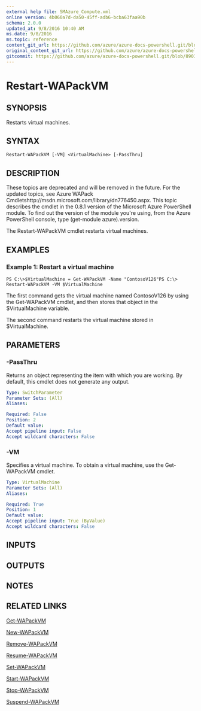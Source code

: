```yaml
---
external help file: SMAzure_Compute.xml
online version: 4b060a7d-da50-45ff-adb6-bcba63faa90b
schema: 2.0.0
updated_at: 9/8/2016 10:40 AM
ms.date: 9/8/2016
ms.topic: reference
content_git_url: https://github.com/azure/azure-docs-powershell.git/blob/master/azureps-cmdlets-docs/Service%20Management/Compute%20Cmdlets/v1.0/Restart-WAPackVM.md
original_content_git_url: https://github.com/azure/azure-docs-powershell.git/blob/master/azureps-cmdlets-docs/Service%20Management/Compute%20Cmdlets/v1.0/Restart-WAPackVM.md
gitcommit: https://github.com/azure/azure-docs-powershell.git/blob/8903b0f1daa01932ac5fa167f377736de2df6709/azureps-cmdlets-docs/Service%20Management/Compute%20Cmdlets/v1.0/Restart-WAPackVM.md
---
```


# Restart-WAPackVM
## SYNOPSIS
Restarts virtual machines.

## SYNTAX

```
Restart-WAPackVM [-VM] <VirtualMachine> [-PassThru]
```

## DESCRIPTION
These topics are deprecated and will be removed in the future.
For the updated topics, see  Azure WAPack Cmdletshttp://msdn.microsoft.com/library/dn776450.aspx.
This topic describes the cmdlet in the 0.8.1 version of the Microsoft Azure PowerShell module.
To find out the version of the module you're using, from the Azure PowerShell console, type (get-module azure).version.

The Restart-WAPackVM cmdlet restarts virtual machines.

## EXAMPLES

### Example 1: Restart a virtual machine
```
PS C:\>$VirtualMachine = Get-WAPackVM -Name "ContosoV126"PS C:\> Restart-WAPackVM -VM $VirtualMachine
```

The first command gets the virtual machine named ContosoV126 by using the Get-WAPackVM cmdlet, and then stores that object in the $VirtualMachine variable.

The second command restarts the virtual machine stored in $VirtualMachine.

## PARAMETERS

### -PassThru
Returns an object representing the item with which you are working.
By default, this cmdlet does not generate any output.

```yaml
Type: SwitchParameter
Parameter Sets: (All)
Aliases: 

Required: False
Position: 2
Default value: 
Accept pipeline input: False
Accept wildcard characters: False
```

### -VM
Specifies a virtual machine.
To obtain a virtual machine, use the Get-WAPackVM cmdlet.

```yaml
Type: VirtualMachine
Parameter Sets: (All)
Aliases: 

Required: True
Position: 1
Default value: 
Accept pipeline input: True (ByValue)
Accept wildcard characters: False
```

## INPUTS

## OUTPUTS

## NOTES

## RELATED LINKS

[Get-WAPackVM](4b060a7d-da50-45ff-adb6-bcba63faa90b)

[New-WAPackVM](1f74deb4-e9b0-4aeb-8e13-b1554a4ebbec)

[Remove-WAPackVM](76b51795-43e6-45c3-ade1-aa8ea61efc23)

[Resume-WAPackVM](d2594d2a-c0c6-4bca-8c81-9ed03b24d100)

[Set-WAPackVM](8b07e4cb-c677-4e6b-b034-25847da03dbf)

[Start-WAPackVM](8cc5bf6b-bf5b-427f-922d-57e4a99b2d55)

[Stop-WAPackVM](7f3e6c33-2196-4e24-95fd-e5763c6f7402)

[Suspend-WAPackVM](d8041113-5a71-447d-9bbe-dc6405aa6029)

